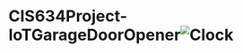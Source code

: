 # CIS634Project-IoTGarageDoorOpener![Clock](https://user-images.githubusercontent.com/71106897/134605665-80698063-6ae1-495f-a50f-71857a899f53.png)
